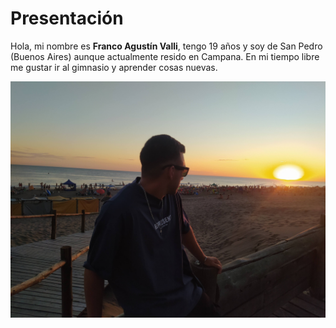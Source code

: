 # Presentación

Hola, mi nombre es **Franco Agustín Valli**, tengo 19 años y soy de San Pedro (Buenos Aires) aunque actualmente resido en Campana.
En mi tiempo libre me gustar ir al gimnasio y aprender cosas nuevas. 

![foto](mifoto.jpg)
